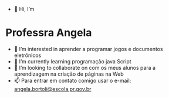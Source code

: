 - 👋 Hi, I’m 
# Professra Angela
- 👀 I’m interested in aprender a programar  jogos e documentos eletrônicos
- 🌱 I’m currently learning  programação java Script
- 💞️ I’m looking to collaborate on  com os meus alunos para a  aprendizagem na criação de páginas na Web
- 📫 Para entrar em contato comigo usar o e-mail: angela.bortoli@escola.pr.gov.br
<!---
angelabortoli/angelabortoli is a ✨ special ✨ repository because its `README.md` (this file) appears on your GitHub profile.
You can click the Preview link to take a look at your changes.
--->
